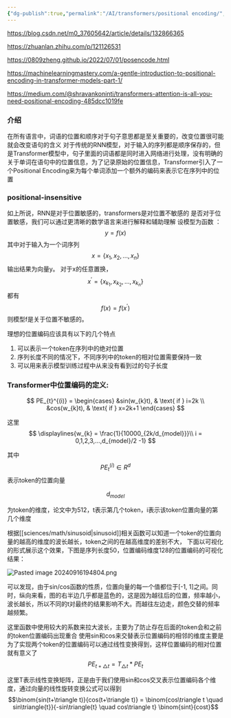 ```yaml
---
{"dg-publish":true,"permalink":"/AI/transformers/positional encoding/","noteIcon":"3"}
---
```


https://blog.csdn.net/m0_37605642/article/details/132866365

https://zhuanlan.zhihu.com/p/121126531

https://0809zheng.github.io/2022/07/01/posencode.html

https://machinelearningmastery.com/a-gentle-introduction-to-positional-encoding-in-transformer-models-part-1/

https://medium.com/@shravankoninti/transformers-attention-is-all-you-need-positional-encoding-485dcc1019fe

### 介绍
在所有语言中，词语的位置和顺序对于句子意思都是至关重要的，改变位置很可能就会改变语句的含义
对于传统的RNN模型，对于输入的序列都是顺序保存的，但是Transformer模型中，句子里面的词语都是同时进入网络进行处理，没有明确的关于单词在语句中的位置信息，为了记录原始的位置信息，Transformer引入了一个Positional Encoding来为每个单词添加一个额外的编码来表示它在序列中的位置

### positional-insensitive

如上所说，RNN是对于位置敏感的，transformers是对位置不敏感的
是否对于位置敏感，我们可以通过更清晰的数学语言来进行解释和辅助理解
设模型为函数 ：
$$
y = f ( x )
$$
其中对于输入为一个词序列 
$$
x = \left \{  x_{1}, x_{2}, ..., x_{n} \right \} 
$$
输出结果为向量y。 对于x的任意置换，
$$
x^{'} = \left \{  x_{k_{1}}, x_{k_{2}}, ..., x_{k_{n}} \right \} 
$$
都有
$$
f(x) = f(x^{'})
$$
则模型f是关于位置不敏感的。



理想的位置编码应该具有以下的几个特点
1. 可以表示一个token在序列中的绝对位置
2. 序列长度不同的情况下，不同序列中的token的相对位置需要保持一致
3. 可以用来表示模型训练过程中从来没有看到过的句子长度

### Transformer中位置编码的定义:

$$
PE_{t}^{(i)} = \begin{cases}
  &sin(w_{k}t),  & \text{ if } i=2k \\
  &cos(w_{k}t),  & \text{ if } x=2k+1
\end{cases}
$$

这里
$$
\displaylines{w_{k} = \frac{1}{10000_{2k/d_{model}}}\\
i = 0,1,2,3,...,d_{model}/2 -1}
$$

其中
$$
PE_{t}^{(i)} \in R^{d}
$$
表示token的位置向量

$$d_{model}$$


为token的维度，论文中为512，t表示第几个token，i表示该token位置向量的第几个维度

根据[[sciences/math/sinusoid\|sinusoid]]相关函数可以知道一个token的位置向量的越高的维度的波长越长，token之间的在越高维度的差别不大，
下面以可视化的形式展示这个效果，下图是序列长度50，位置编码维度128的位置编码的可视化结果：

![Pasted image 20240916194804.png](/img/user/AI/transformers/attachments/Pasted%20image%2020240916194804.png)

可以发现，由于sin/cos函数的性质，位置向量的每一个值都位于[-1, 1]之间。同时，纵向来看，图的右半边几乎都是蓝色的，这是因为越往后的位置，频率越小，波长越长，所以不同的t对最终的结果影响不大。而越往左边走，颜色交替的频率越频繁。

这里函数中使用较大的系数来拉大波长，主要为了防止存在后面的token会和之前的token位置编码出现重合
使用sin和cos来交替表示位置编码的相邻的维度主要是为了实现两个token的位置编码可以通过线性变换得到，这样位置编码的相对位置就有意义了
$$PE_{t+\triangle t} = T_{\triangle t} *PE 
_{t}$$

这里T表示线性变换矩阵，正是由于我们使用sin和cos交叉表示位置编码各个维度，通过向量的线性旋转变换公式可以得到
$$\binom{sin(t+\triangle t)}{cos(t+\triangle t)} = 
\binom{cos\triangle t \quad  sin\triangle{t}}{-sin\triangle{t} \quad cos\triangle t} 
\binom{sint}{cost}$$